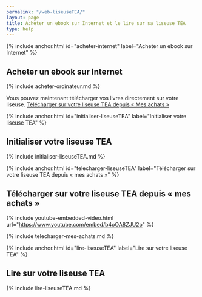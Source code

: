 ```yaml
---
permalink: "/web-liseuseTEA/"
layout: page
title: Acheter un ebook sur Internet et le lire sur sa liseuse TEA
type: help
---
```


{% include anchor.html id="acheter-internet" label="Acheter un ebook sur Internet" %}

## Acheter un ebook sur Internet

{% include acheter-ordinateur.md %}

Vous pouvez maintenant télécharger vos livres directement sur votre liseuse. [Télécharger sur votre liseuse TEA depuis « Mes achats »](#telecharger-liseuseTEA)

{% include anchor.html id="initialiser-liseuseTEA" label="Initialiser votre liseuse TEA" %}

## Initialiser votre liseuse TEA

{% include initialiser-liseuseTEA.md %}

{% include anchor.html id="telecharger-liseuseTEA" label="Télécharger sur votre liseuse TEA depuis « mes achats »" %}

## Télécharger sur votre liseuse TEA depuis « mes achats »

{% include youtube-embedded-video.html url="https://www.youtube.com/embed/b4oOA8ZJU2o" %}

{% include telecharger-mes-achats.md %}

{% include anchor.html id="lire-liseuseTEA" label="Lire sur votre liseuse TEA" %}

## Lire sur votre liseuse TEA

{% include lire-liseuseTEA.md %}
